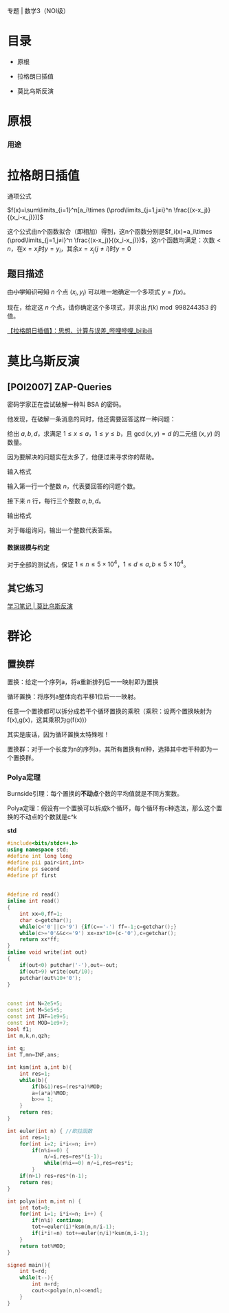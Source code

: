 专题 | 数学3（NOI级）

# 目录

- 原根

- 拉格朗日插值

- 莫比乌斯反演

# 原根

### 用途



# 拉格朗日插值

通项公式

$f(x)=\sum\limits_{i=1}^n[a_i\times (\prod\limits_{j=1,j≠i}^n \frac{(x-x_j)}{(x_i-x_j)})]$

这个公式由n个函数拟合（即相加）得到，这n个函数分别是$f_i(x)=a_i\times (\prod\limits_{j=1,j≠i}^n \frac{(x-x_j)}{(x_i-x_j)})$，这n个函数均满足：次数$<n$，在$x=x_i$时$y=y_i$，其余$x=x_j(j≠i)$时$y=0$

## 题目描述

~~由小学知识可知~~ $n$ 个点 $(x_i,y_i)$ 可以唯一地确定一个多项式 $y = f(x)$。

现在，给定这 $n$ 个点，请你确定这个多项式，并求出 $f(k) \bmod 998244353$ 的值。

[【拉格朗日插值】：思想、计算与误差_哔哩哔哩_bilibili](https://www.bilibili.com/video/BV1fL4y1T7fL/?spm_id_from=333.788.recommend_more_video.1)


# 莫比乌斯反演

## [POI2007] ZAP-Queries

密码学家正在尝试破解一种叫 BSA 的密码。

他发现，在破解一条消息的同时，他还需要回答这样一种问题：

给出 $a,b,d$，求满足 $1 \leq x \leq a$，$1 \leq y \leq b$，且 $\gcd(x,y)=d$ 的二元组 $(x,y)$ 的数量。

因为要解决的问题实在太多了，他便过来寻求你的帮助。

输入格式

输入第一行一个整数 $n$，代表要回答的问题个数。

接下来 $n$ 行，每行三个整数 $a,b,d$。

输出格式

对于每组询问，输出一个整数代表答案。

#### 数据规模与约定

对于全部的测试点，保证 $1 \leq n \leq 5 \times 10^4$，$1 \leq d \leq a,b \leq 5 \times 10^4$。

## 其它练习

[学习笔记 | 莫比乌斯反演](https://flowus.cn/5d0d6514-d352-47dd-b781-0071fecf5502)

# 群论

## 置换群

置换：给定一个序列a，将a重新排列后一一映射即为置换

循环置换：将序列a整体向右平移1位后一一映射。

任意一个置换都可以拆分成若干个循环置换的乘积（乘积：设两个置换映射为f(x),g(x)，这其乘积为g(f(x))）

其实是废话，因为循环置换太特殊啦！

置换群：对于一个长度为n的序列a，其所有置换有n!种，选择其中若干种即为一个置换群。

### Polya定理

Burnside引理：每个置换的**不动点**个数的平均值就是不同方案数。

Polya定理：假设有一个置换可以拆成k个循环，每个循环有c种选法，那么这个置换的不动点的个数就是c^k

**std**

```C++
#include<bits/stdc++.h>
using namespace std;
#define int long long
#define pii pair<int,int>
#define ps second
#define pf first
 
 
#define rd read()
inline int read()
{
	int xx=0,ff=1;
	char c=getchar();
	while(c<'0'||c>'9') {if(c=='-') ff=-1;c=getchar();}
	while(c>='0'&&c<='9') xx=xx*10+(c-'0'),c=getchar();
	return xx*ff;
}
inline void write(int out)
{
	if(out<0) putchar('-'),out=-out;
	if(out>9) write(out/10);
	putchar(out%10+'0');
}
 
 
const int N=2e5+5;
const int M=5e5+5;
const int INF=1e9+5;
const int MOD=1e9+7;
bool f1;
int m,k,n,qzh;
 
int q;
int T,mn=INF,ans;

int ksm(int a,int b){ 
    int res=1;
    while(b){
        if(b&1)res=(res*a)%MOD;
        a=(a*a)%MOD;
        b>>= 1;
    }
    return res;
}

int euler(int n) { //欧拉函数
	int res=1;
	for(int i=2; i*i<=n; i++)
		if(n%i==0) {
			n/=i,res=res*(i-1);
			while(n%i==0) n/=i,res=res*i;
		}
	if(n>1) res=res*(n-1);
	return res;
}

int polya(int m,int n) {
	int tot=0;
	for(int i=1; i*i<=n; i++) {
		if(n%i) continue;
		tot+=euler(i)*ksm(m,n/i-1);
		if(i*i!=n) tot+=euler(n/i)*ksm(m,i-1);
	}
	return tot%MOD;
}

signed main(){
	int t=rd;
	while(t--){
		int n=rd;
		cout<<polya(n,n)<<endl;
	}
}
```

